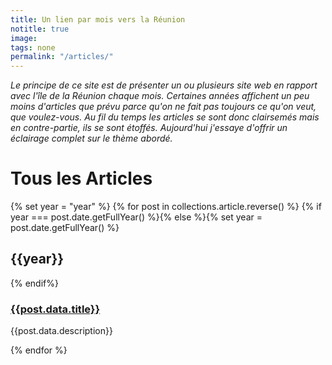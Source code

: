 ```yaml
---
title: Un lien par mois vers la Réunion
notitle: true
image:
tags: none
permalink: "/articles/"
---
```


_Le principe de ce site est de présenter un ou plusieurs site web en rapport avec l'île de la Réunion chaque mois. Certaines années affichent un peu moins d'articles que prévu parce qu'on ne fait pas toujours ce qu'on veut, que voulez-vous. Au fil du temps les articles se sont donc clairsemés mais en contre-partie, ils se sont étoffés. Aujourd'hui j'essaye d'offrir un éclairage complet sur le thème abordé._

# Tous les Articles
{% set year = "year" %}
{% for post in collections.article.reverse() %}
  {% if year === post.date.getFullYear() %}{% else %}{% set year = post.date.getFullYear() %}
## {{year}}
  {% endif%}
### [{{post.data.title}}]({{post.url}})
<p class="smaller">{{post.data.description}}</p>
{% endfor %}
